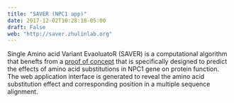 ```yaml
---
title: "SAVER (NPC1 app)"
date: 2017-12-02T10:28:18-05:00
draft: False
web: "http://saver.zhulinlab.org"
---
```


Single Amino acid Variant EvaoluatoR (SAVER) is a computational algorithm that benefts from a [proof of concept](/publication/2016_Adebali_1) that is specifically designed to predict the effects of amino acid substitutions in NPC1 gene on protein function. The web application interface is generated to reveal the amino acid substitution effect and corresponding position in a multiple sequence alignment.  